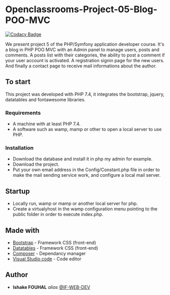 # Openclassrooms-Project-05-Blog-POO-MVC

[![Codacy Badge](https://app.codacy.com/project/badge/Grade/a636a389838041cb98fc65c2e914567c)](https://www.codacy.com/gh/if-web-dev/Openclassrooms-Project-05-Blog-POO-MVC/dashboard?utm_source=github.com&amp;utm_medium=referral&amp;utm_content=if-web-dev/Openclassrooms-Project-05-Blog-POO-MVC&amp;utm_campaign=Badge_Grade)

We present project 5 of the PHP/Symfony application developer course. It's a blog in PHP POO MVC with an Admin panel to manage users, posts and comments. 
A posts list with their categories, the ability to post a comment if your user account is activated. A registration signin page for the new users. And finally a contact page to receive mail informations about the author.

## To start

This project was developed with PHP 7.4, it integrates the bootstrap, jquery, datatables and fontawesome libraries.

### Requirements

- A machine with at least PHP 7.4.
- A software such as wamp, mamp or other to open a local server to use PHP.

### Installation

- Download the database and install it in php my admin for example.
- Download the project.
- Put your own email address in the Config/Constant.php file in order to make the mail sending service work, and configure a local mail server.

## Startup

- Locally run, wamp or mamp or another local server for php.
- Create a virtualyhost in the wamp configuration menu pointing to the public folder in order to execute index.php.

## Made with

* [Bootstrap](http://materializecss.com) - Framework CSS (front-end)
* [Datatables](https://datatables.net/) - Framework CSS (front-end)
* [Composer](https://getcomposer.org/) - Dependancy manager
* [Visual Studio code](https://atom.io/) - Code editor


## Author

* **Ishake FOUHAL** _alias_ [@IF-WEB-DEV](https://github.com/if-web-dev)


